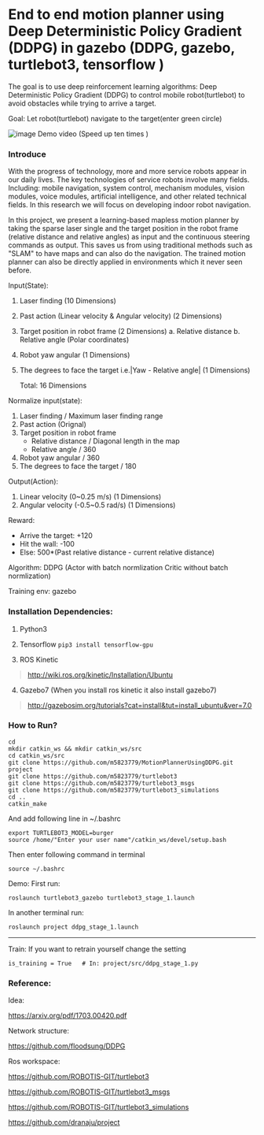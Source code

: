 # End to end motion planner using Deep Deterministic Policy Gradient (DDPG) in gazebo (DDPG, gazebo, turtlebot3, tensorflow )

The goal is to use deep reinforcement learning algorithms: Deep Deterministic Policy Gradient (DDPG) to control mobile robot(turtlebot) to avoid obstacles while trying to arrive a target.

Goal: Let robot(turtlebot) navigate to the target(enter green circle)

![image](https://github.com/m5823779/MotionPlannerUsingDDPG/blob/master/demo/demo.gif)
Demo video (Speed up ten times )

### Introduce 

With the progress of technology, more and more service robots appear in our daily lives. The key technologies of service robots involve many fields. Including: mobile navigation, system control, mechanism modules, vision modules, voice modules, artificial intelligence, and other related technical fields. In this research we will focus on developing indoor robot navigation.

In this project, we present a learning-based mapless motion planner by taking the sparse laser single and the target position in the robot frame (relative distance and relative angles) as input and the continuous steering commands as output. This saves us from using traditional methods such as "SLAM" to have maps and can also do the navigation. The trained motion planner can also be directly applied in environments which it never seen before.

Input(State):
1) Laser finding (10 Dimensions)
2) Past action (Linear velocity & Angular velocity) (2 Dimensions)
3) Target position in robot frame (2 Dimensions)
      a. Relative distance
      b. Relative angle (Polar coordinates)
4) Robot yaw angular (1 Dimensions)
5) The degrees to face the target i.e.|Yaw - Relative angle| (1 Dimensions)
  
     Total: 16 Dimensions


Normalize input(state):
1) Laser finding / Maximum laser finding range
2) Past action (Orignal)
3) Target position in robot frame    
    - Relative distance / Diagonal length in the map
    - Relative angle / 360
4) Robot yaw angular / 360 
5) The degrees to face the target / 180


Output(Action):
1) Linear velocity (0~0.25 m/s) (1 Dimensions)
2) Angular velocity (-0.5~0.5 rad/s) (1 Dimensions)


Reward:
- Arrive the target: +120
- Hit the wall: -100
- Else: 500*(Past relative distance - current relative distance)


Algorithm: DDPG (Actor with batch normlization Critic without batch normlization)


Training env: gazebo

### Installation Dependencies:

1) Python3

2) Tensorflow
``
pip3 install tensorflow-gpu
``

3) ROS Kinetic

> http://wiki.ros.org/kinetic/Installation/Ubuntu

4) Gazebo7 (When you install ros kinetic it also install gazebo7)

> http://gazebosim.org/tutorials?cat=install&tut=install_ubuntu&ver=7.0


### How to Run?
```
cd
mkdir catkin_ws && mkdir catkin_ws/src
cd catkin_ws/src
git clone https://github.com/m5823779/MotionPlannerUsingDDPG.git project
git clone https://github.com/m5823779/turtlebot3
git clone https://github.com/m5823779/turtlebot3_msgs
git clone https://github.com/m5823779/turtlebot3_simulations
cd ..
catkin_make
```
And add following line in ~/.bashrc
```
export TURTLEBOT3_MODEL=burger
source /home/"Enter your user name"/catkin_ws/devel/setup.bash
```

Then enter following command in terminal
```
source ~/.bashrc
```


Demo:
First run:
```
roslaunch turtlebot3_gazebo turtlebot3_stage_1.launch
```
In another terminal run:
```
roslaunch project ddpg_stage_1.launch
```
_______________________________________________________

Train:
If you want to retrain yourself change the setting

```
is_training = True   # In: project/src/ddpg_stage_1.py
```

### Reference:

Idea:

https://arxiv.org/pdf/1703.00420.pdf

Network structure:

https://github.com/floodsung/DDPG

Ros workspace:

https://github.com/ROBOTIS-GIT/turtlebot3

https://github.com/ROBOTIS-GIT/turtlebot3_msgs


https://github.com/ROBOTIS-GIT/turtlebot3_simulations

https://github.com/dranaju/project
